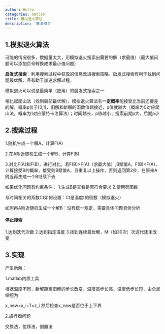 ```yaml
---
author: Hello
categories: matlab
title: 模拟退火算法
description: '算法相关'
---
```


## 1.模拟退火算法

可能的情况很多，数据量太大，用模拟退火搜索出需要的解（求最值）（最大值问题可以添加负号转换成求最小值问题）

**启发式搜索**：利用搜索过程中获取的信息改进搜索策略。启发式搜索有利于找到问题最优解，且有助于加速求解过程。

模拟退火可以说是最简单（应用）的启发式搜索之一

相比起爬山法（找到局部最优解），模拟退火算法有**一定概率**能接受比当前还要差的解，概率p位于[0,1]，旧解和新解的函数值越接近，p值就越大（概率为0对应爬山法，概率为1对应蒙特卡洛算法）；时间越长，p值越小；搜索前期p大，后期p小



## 2.搜索过程

1.随机生成一个解A，计算F(A)

2.在A附近随机生成一个解B，计算F(B)

3.对比F(A)和F(B)，进行对比，若F(B)>F(A)（求最大值）,B赋值A，F(B)<F(A)，计算接受B的概率，接受则B赋值A，且重复以上操作，否则返回第2步，在原来A附近再生成一个B继续下去

如果优化问题有约束条件： 1.生成B是查看是否符合要求  2.使用罚函数

与时间相关的系数Ct如何设置：Ct是温度t的倒数（模拟退火）

如何再A附近随机生成一个解B：没有统一规定，需要具体问题具体分析



#### 停止搜索

1.达到迭代次数      2.达到指定温度     3.找到连续最优解，M（如30次）次迭代还未改变



## 3.实现

产生新解：

1.matlab内置工具    

根据温度不同，新解距离旧解的步长改变，温度高步长高，温度低步长短，由全局缩短为

x_new=x_i+T×z_i        然后检查x_new是否位于上下界

2.旅行商问题

交换法，位移法，倒置法